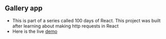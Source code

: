 
## Gallery app
- This is part of a series called 100 days of React. This project was built after learning about making http requests in React
- Here is the live [demo](https://blissful-thompson-68f501.netlify.app/)
